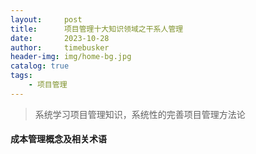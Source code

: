 ```yaml
---
layout:     post
title:      项目管理十大知识领域之干系人管理
date:       2023-10-28
author:     timebusker
header-img: img/home-bg.jpg
catalog: true
tags:
    - 项目管理
---  
```


> 系统学习项目管理知识，系统性的完善项目管理方法论

#### 成本管理概念及相关术语   
























	
	
	
	
	
	
	
	
	
	
	